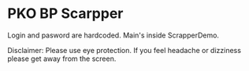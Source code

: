 # PKO BP Scarpper

Login and pasword are hardcoded. Main's inside ScrapperDemo. 

Disclaimer:
Please use eye protection. If you feel headache or dizziness please get away from the screen.
